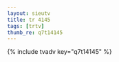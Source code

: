 ```yaml
--- 
layout: sieutv
title: tr 4145
tags: [trtv]
thumb_re: q7t14145
---
```

{% include tvadv key="q7t14145" %} 
